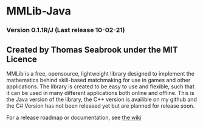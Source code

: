 # MMLib-Java

### Version 0.1.1R/J (Last release 10-02-21)


## Created by Thomas Seabrook under the MIT Licence

MMLib is a free, opensource, lightweight library designed to implement the mathematics behind skill-based matchmaking for use in games and other applications.
The library is created to be easy to use and flexible, such that it can be used in many different applications both online and offline.
This is the Java version of the library, the C++ version is availible on my github and the C# Version has not been released yet but are planned for release soon.

For a release roadmap or documentation, see [the wiki](https://github.com/Thomas-Seabrook/MMLib-Java/wiki)

